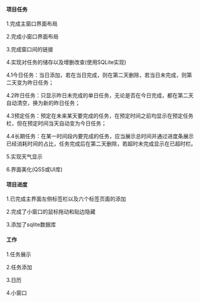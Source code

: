 #### 项目任务

1.完成主窗口界面布局

2.完成小窗口界面布局

3.完成窗口间的链接

4.实现对任务的储存以及增删改查(使用SQLite实现)

4.1今日任务：当日添加，若在当日完成，则在第二天删除，若当日未完成，则第二天变为昨日任务；

4.2昨日任务：只显示昨日未完成的单日任务，无论是否在今日完成，都在第二天自动清空，换为新的昨日任务；

4.3预定任务：预定在未来某天要完成的任务，在预定时间之前均显示在预定任务栏，但在预定时间当天自动变为今日任务；

4.4长期任务：在某一时间段内要完成的任务，应当展示总时间并通过进度条展示已经消耗时间的占比，任务完成后在第二天删除，若超时未完成显示在已超时栏。

5.实现天气显示

6.界面美化(QSS或UI库)

#### 项目进度

1.已完成主界面左侧标签栏以及六个标签页面的添加

2.完成了小窗口的鼠标拖动和贴边隐藏

3.添加了sqlite数据库

#### 工作

1.任务展示

2.任务添加

3.日历

4.小窗口